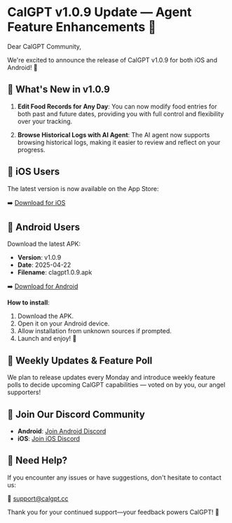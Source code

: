 # CalGPT v1.0.9 Update — Agent Feature Enhancements 🚀

Dear CalGPT Community,

We're excited to announce the release of CalGPT v1.0.9 for both iOS and Android! 🎉

## 🔧 What's New in v1.0.9

1. **Edit Food Records for Any Day**: You can now modify food entries for both past and future dates, providing you with full control and flexibility over your tracking.

2. **Browse Historical Logs with AI Agent**: The AI agent now supports browsing historical logs, making it easier to review and reflect on your progress.

## 🍏 iOS Users

The latest version is now available on the App Store:

➡️ [Download for iOS](https://apps.apple.com/app/calgpt/id6741912637)

## 🤖 Android Users

Download the latest APK:

- **Version**: v1.0.9
- **Date**: 2025-04-22
- **Filename**: clagpt1.0.9.apk

➡️ [Download for Android](https://github.com/akashicbot/calgpt-distribution/releases/download/v1.0.9/clagpt1.0.9.apk)

**How to install**:
1. Download the APK.
2. Open it on your Android device.
3. Allow installation from unknown sources if prompted.
4. Launch and enjoy! 🎈

## 🔁 Weekly Updates & Feature Poll

We plan to release updates every Monday and introduce weekly feature polls to decide upcoming CalGPT capabilities — voted on by you, our angel supporters!

## 💬 Join Our Discord Community

- **Android**: [Join Android Discord](https://discord.gg/AzwXNMTaKQ)
- **iOS**: [Join iOS Discord](https://discord.gg/g7b8k9jArq)

## 📧 Need Help?

If you encounter any issues or have suggestions, don't hesitate to contact us:

📧 [support@calgpt.cc](mailto:support@calgpt.cc)

Thank you for your continued support—your feedback powers CalGPT! 🙌
